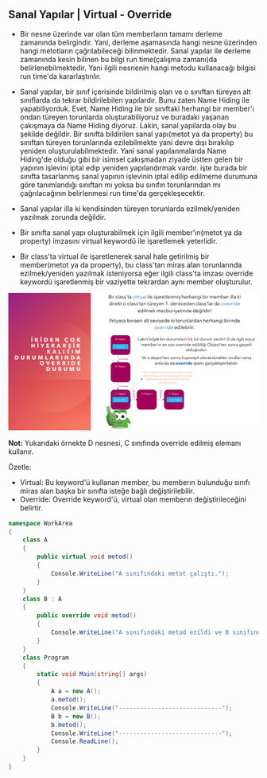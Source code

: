 
## Sanal Yapılar | Virtual - Override

* Bir nesne üzerinde var olan tüm memberların tamamı derleme zamanında belirgindir. Yani, derleme aşamasında hangi nesne üzerinden hangi metotların çağrılabileceği
bilinmektedir. Sanal yapılar ile derleme zamanında kesin bilinen bu bilgi run time(çalışma zamanı)da belirlenebilmektedir. Yani ilgili nesnenin hangi metodu
kullanacağı bilgisi run time'da kararlaştırılır.

* Sanal yapılar, bir sınıf içerisinde bildirilmiş olan ve o sınıftan türeyen alt sınıflarda da tekrar bildirilebilen yapılardır. Bunu
zaten Name Hiding ile yapabiliyorduk. Evet, Name Hiding ile bir sınıftaki herhangi bir member'ı ondan türeyen torunlarda
oluşturabiliyoruz ve buradaki yaşanan çakışmaya da Name Hiding diyoruz. Lakin, sanal yapılarda olay bu şekilde değildir. Bir
sınıfta bildirilen sanal yapı(metot ya da property) bu sınıftan türeyen torunlarında ezilebilmekte yani devre dışı bırakılıp
yeniden oluşturulabilmektedir. Yani sanal yapılanmalarda Name Hiding'de olduğu gibi bir isimsel çakışmadan
ziyade üstten gelen bir yapının işlevini iptal edip yeniden yapılandırmak vardır. işte burada bir sınıfta
tasarlanmış sanal yapının işlevinin iptal edilip edilmeme durumuna göre tanımlandığı sınıftan mı yoksa bu sınıfın
torunlarından mı çağrılacağının belirlenmesi run time'da gerçekleşecektir.

* Sanal yapılar illa ki kendisinden türeyen torunlarda ezilmek/yeniden yazılmak zorunda değildir.

* Bir sınıfta sanal yapı oluşturabilmek için ilgili member'ın(metot ya da property) imzasını virtual keywordü ile işaretlemek yeterlidir.

* Bir class'ta virtual ile işaretlenerek sanal hale getirilmiş bir
member(metot ya da property), bu class'tan miras alan
torunlarında ezilmek/yeniden yazılmak isteniyorsa eğer ilgili
class'ta imzası override keywordü işaretlenmiş bir vaziyette
tekrardan aynı member oluşturulur.

![Alternatif Metin](Assets/Screenshot3.png)

**Not:** Yukarıdaki örnekte D nesnesi, C sınıfında override edilmiş elemanı kullanır.

Özetle:
* Virtual: Bu keyword'ü kullanan member, bu memberın bulunduğu sınıfı miras alan başka bir sınıfta isteğe bağlı değiştirilebilir.
* Override: Override keyword'ü, virtual olan memberın değiştirileceğini belirtir.

```cs
namespace WorkArea 
{
    class A
    {
        public virtual void metod()
        {
            Console.WriteLine("A sınıfındaki metot çalıştı.");
        }
    }
    class B : A
    {
        public override void metod()  
        {
            Console.WriteLine("A sınıfındaki metod ezildi ve B sınıfındaki metot çalıştı.");
        }
    }
    class Program
    {
        static void Main(string[] args)
        {
            A a = new A();
            a.metod();
            Console.WriteLine("-----------------------------");
            B b = new B();
            b.metod();
            Console.WriteLine("-----------------------------");
            Console.ReadLine();
        }       
    }
}
```

